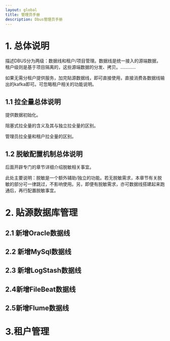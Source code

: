 ```yaml
---
layout: global
title: 管理员手册
description: Dbus管理员手册
---
```


# 1. 总体说明

描述DBUS分为两级：数据线和租户/项目管理。数据线是统一接入的源端数据，租户级则是基于项目隔离的，这些源端数据的分发、拷贝。…………

如果无需分租户提供服务，加完貼源数据线，即可直接使用，直接消费各数据线输出的kafka即可。可忽略租户相关的功能说明。

## 1.1 拉全量总体说明

提供数据初始化。

阻塞式拉全量的含义及其与独立拉全量的区别。

管理员拉全量和租户拉全量的区别。

## 1.2 脱敏配置机制总体说明

后面开辟专门的章节详细介绍脱敏相关事宜。

此处主要说明：脱敏是一个额外辅助/独立的功能。若无脱敏需求，本章节有关脱敏的部分可一律跳过，不影响使用。另，即便有脱敏需求，亦可数据线搭建起来跑通后，再行配置脱敏事宜。

# 2. 貼源数据库管理

## 2.1 新增Oracle数据线

## 2.2 新增MySql数据线

## 2.3 新增LogStash数据线

## 2.4新增FileBeat数据线

## 2.5新增Flume数据线



# 3.租户管理


